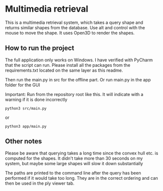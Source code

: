 # Multimedia retrieval 
This is a multimedia retrieval system, which takes a query shape and returns similar shapes from the database.
Use alt and control with the mouse to move the shape. It uses Open3D to render the shapes.

## How to run the project
The full application only works on Windows. I have verified with PyCharm that the script can run.
Please install all the packages from the requirements.txt located on the same layer as this readme.

Then run the main.py in src for the offline part.
Or run main.py in the app folder for the GUI

Important: Run from the repository root like this. It will indicate with a warning if it is done incorrectly
```commandline
python3 src/main.py
```

or

```commandline
python3 app/main.py
```

## Other notes
Please be aware that querying takes a long time since the convex hull etc. is computed for the shapes.
It didn't take more than 30 seconds on my system, but maybe some large shapes will slow it down substantially

The paths are printed to the command line after the query has been performed if it would take too long. 
They are in the correct ordering and can then be used in the ply viewer tab.
